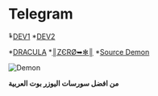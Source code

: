 # Telegram

ْ*[DEV1](https://t.me/QQZ_T)
*[DEV2](https://t.me/o_03y)


*[DRACULA](https://t.me/haetmane5)
*[║ZЄRØ➥✻║](https://t.me/zer_0o)
*[Source Demon](https://t.me/SUDO_Demon)


![Demon](https://i.ibb.co/LJb3FQp/Untitled-7.png)


**من افضل سورسات اليوزر بوت العربية**




